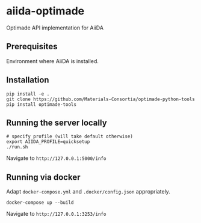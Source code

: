 # aiida-optimade
Optimade API implementation for AiiDA

## Prerequisites
Environment where AiiDA is installed.

## Installation
```
pip install -e .
git clone https://github.com/Materials-Consortia/optimade-python-tools
pip install optimade-tools
```

## Running the server locally

```
# specify profile (will take default otherwise)
export AIIDA_PROFILE=quicksetup
./run.sh
```
Navigate to `http://127.0.0.1:5000/info`

## Running via docker

Adapt `docker-compose.yml` and `.docker/config.json` appropriately.
```
docker-compose up --build
```
Navigate to `http://127.0.0.1:3253/info`

